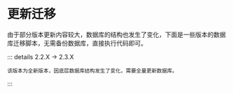 # 更新迁移

由于部分版本更新内容较大，数据库的结构也发生了变化，下面是一些版本的数据库迁移脚本，无需备份数据库，直接执行代码即可。

::: details 2.2.X -> 2.3.X
```text
该版本为全新版本，因底层数据库结构发生了变化，需要全量更新数据库。
```
:::